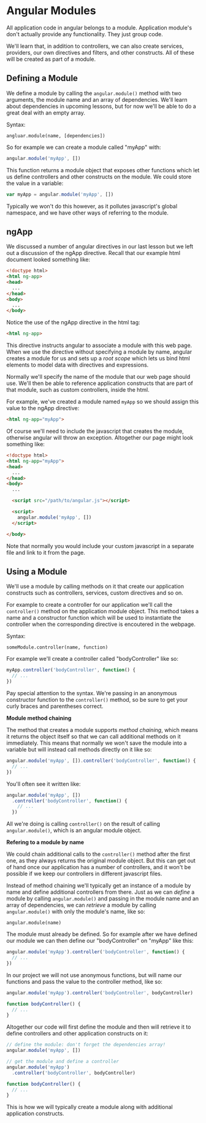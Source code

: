 Angular Modules
======

All application code in angular belongs to a module. Application module's don't actually provide any functionality. They just group code.

We'll learn that, in addition to controllers, we can also create services, providers, our own directives and filters, and other constructs. All of these will be created as part of a module.

## Defining a Module

We define a module by calling the `angular.module()` method with two arguments, the module name and an array of dependencies. We'll learn about dependencies in upcoming lessons, but for now we'll be able to do a great deal with an empty array.

Syntax:

```
angluar.module(name, [dependencies])
```

So for example we can create a module called "myApp" with:

```js
angular.module('myApp', [])
```

This function returns a module object that exposes other functions which let us define controllers and other constructs on the module. We could store the value in a variable:

```js
var myApp = angular.module('myApp', [])
```

Typically we won't do this however, as it pollutes javascript's global namespace, and we have other ways of referring to the module.

## ngApp

We discussed a number of angular directives in our last lesson but we left out a discussion of the ngApp directive. Recall that our example html document looked something like:

```html
<!doctype html>
<html ng-app>
<head>
  ...
</head>
<body>
  ...
</body>
```

Notice the use of the ngApp directive in the html tag:

```html
<html ng-app>
```

This directive instructs angular to associate a module with this web page. When we use the directive without specifying a module by name, angular creates a module for us and sets up a *root scope* which lets us bind html elements to model data with directives and expressions.

Normally we'll specify the name of the module that our web page should use. We'll then be able to reference application constructs that are part of that module, such as custom controllers, inside the html.

For example, we've created a module named `myApp` so we should assign this value to the ngApp directive:

```html
<html ng-app="myApp">
```

Of course we'll need to include the javascript that creates the module, otherwise angular will throw an exception. Altogether our page might look something like:

```html
<!doctype html>
<html ng-app="myApp">
<head>
  ...
</head>
<body>
  ...

  <script src="/path/to/angular.js"></script>

  <script>
    angular.module('myApp', [])
  </script>

</body>
```

Note that normally you would include your custom javascript in a separate file and link to it from the page.

## Using a Module

We'll use a module by calling methods on it that create our application constructs such as controllers, services, custom directives and so on.

For example to create a controller for our application we'll call the `controller()` method on the application module object. This method takes a name and a constructor function which will be used to instantiate the controller when the corresponding directive is encoutered in the webpage.

Syntax:

```
someModule.controller(name, function)
```

For example we'll create a controller called "bodyController" like so:

```js
myApp.controller('bodyController', function() {
  // ...
})
```

Pay special attention to the syntax. We're passing in an anonymous constructor function to the `controller()` method, so be sure to get your curly braces and parentheses correct.

**Module method chaining**

The method that creates a module supports *method chaining*, which means it returns the object itself so that we can call additional methods on it immediately. This means that normally we won't save the module into a variable but will instead call methods directly on it like so:

```js
angular.module('myApp', []).controller('bodyController', function() {
  // ...
})
```

You'll often see it written like:

```js
angular.module('myApp', [])
  .controller('bodyController', function() {
    // ...
  })
```

All we're doing is calling `controller()` on the result of calling `angular.module()`, which is an angular module object.

**Refering to a module by name**

We could chain additional calls to the `controller()` method after the first one, as they always returns the original module object. But this can get out of hand once our application has a number of controllers, and it won't be possible if we keep our controllers in different javascript files.

Instead of method chaining we'll typically get an instance of a module by name and define additional controllers from there. Just as we can *define* a module by calling `angular.module()` and passing in the module name and an array of dependencies, we can *retrieve* a module by calling `angular.module()` with only the module's name, like so:

```
angular.module(name)
```

The module must already be defined. So for example after we have defined our module we can then define our "bodyController" on "myApp" like this:

```js
angular.module('myApp').controller('bodyController', function() {
  // ...
})
```

In our project we will not use anonymous functions, but will name our functions
and pass the value to the controller method, like so:

```js
angular.module('myApp').controller('bodyController', bodyController)

function bodyController() {
  // ...
}
```

Altogether our code will first define the module and then will retrieve it to define controllers and other application constructs on it:

```js
// define the module: don't forget the dependencies array!
angular.module('myApp', [])

// get the module and define a controller
angular.module('myApp')
  .controller('bodyController', bodyController)

function bodyController() {
  // ...
}
```

This is how we will typically create a module along with additional application constructs.
